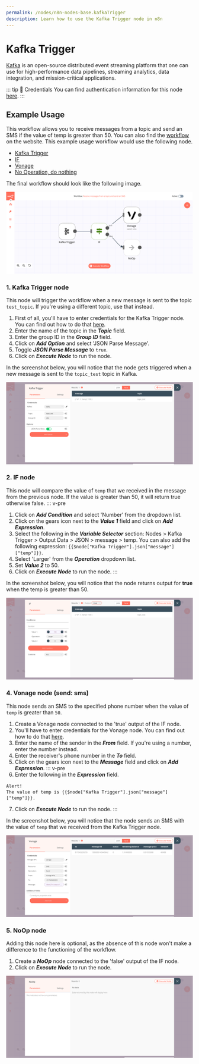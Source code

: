 ```yaml
---
permalink: /nodes/n8n-nodes-base.kafkaTrigger
description: Learn how to use the Kafka Trigger node in n8n
---
```


# Kafka Trigger

[Kafka](https://kafka.apache.org/) is an open-source distributed event streaming platform that one can use for high-performance data pipelines, streaming analytics, data integration, and mission-critical applications.

::: tip 🔑 Credentials
You can find authentication information for this node [here](../../../credentials/Kafka/README.md).
:::


## Example Usage

This workflow allows you to receive messages from a topic and send an SMS if the value of temp is greater than 50. You can also find the [workflow](https://n8n.io/workflows/814) on the website. This example usage workflow would use the following node.
- [Kafka Trigger]()
- [IF](../../core-nodes/If/README.md)
- [Vonage](../../nodes/Vonage/README.md)
- [No Operation, do nothing](../../core-nodes/NoOperationDoNothing/README.md)

The final workflow should look like the following image.

![A workflow with the Kafka Trigger node](./workflow.png)


### 1. Kafka Trigger node

This node will trigger the workflow when a new message is sent to the topic `test_topic`. If you're using a different topic, use that instead.

1. First of all, you'll have to enter credentials for the Kafka Trigger node. You can find out how to do that [here](../../../credentials/Kafka/README.md).
2. Enter the name of the topic in the ***Topic*** field.
3. Enter the group ID in the ***Group ID*** field.
4. Click on ***Add Option*** and select 'JSON Parse Message'.
5. Toggle ***JSON Parse Message*** to `true`.
6. Click on ***Execute Node*** to run the node.

In the screenshot below, you will notice that the node gets triggered when a new message is sent to the `topic_test` topic in Kafka.

![Using the Kafka Trigger node to get a message from a topic](./KafkaTrigger_node.png)

### 2. IF node

This node will compare the value of `temp` that we received in the message from the previous node. If the value is greater than 50, it will return true otherwise false.
::: v-pre
1. Click on ***Add Condition*** and select 'Number' from the dropdown list.
2. Click on the gears icon next to the ***Value 1*** field and click on ***Add Expression***.
3. Select the following in the ***Variable Selector*** section: Nodes > Kafka Trigger > Output Data > JSON > message > temp. You can also add the following expression: `{{$node["Kafka Trigger"].json["message"]["temp"]}}`.
4. Select 'Larger' from the ***Operation*** dropdown list.
5. Set ***Value 2*** to 50.
6. Click on ***Execute Node*** to run the node.
:::

In the screenshot below, you will notice that the node returns output for **true** when the temp is greater than 50.

![Using the IF node to check if the temp is larger than 50](./IF_node.png)

### 4. Vonage node (send: sms)

This node sends an SMS to the specified phone number when the value of `temp` is greater than `50`.

1. Create a Vonage node connected to the 'true' output of the IF node.
2. You'll have to enter credentials for the Vonage node. You can find out how to do that [here](../../../credentials/Vonage/README.md).
3. Enter the name of the sender in the ***From*** field. If you're using a number, enter the number instead.
4. Enter the receiver's phone number in the ***To*** field.
5. Click on the gears icon next to the ***Message*** field and click on ***Add Expression***.
::: v-pre
6. Enter the following in the ***Expression*** field.
```
Alert!
The value of temp is {{$node["Kafka Trigger"].json["message"]["temp"]}}.
```
7. Click on ***Execute Node*** to run the node.
:::

In the screenshot below, you will notice that the node sends an SMS with the value of `temp` that we received from the Kafka Trigger node.

![Using the Vonage node to send an SMS](./Vonage_node.png)

### 5. NoOp node
Adding this node here is optional, as the absence of this node won't make a difference to the functioning of the workflow.

1. Create a ***NoOp*** node connected to the 'false' output of the IF node.
2. Click on ***Execute Node*** to run the node.

![Using the NoOp node](./NoOp_node.png)
